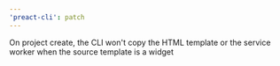 ```yaml
---
'preact-cli': patch
---
```


On project create, the CLI won't copy the HTML template or the service worker when the source template is a widget
